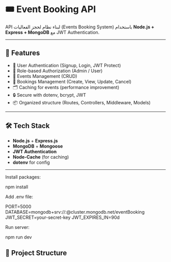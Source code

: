 # 🎟️ Event Booking API

API لبناء نظام لحجز الفعاليات (Events Booking System) باستخدام **Node.js + Express + MongoDB** مع JWT Authentication.

---

## 🚀 Features
- 👤 User Authentication (Signup, Login, JWT Protect)
- 🔑 Role-based Authorization (Admin / User)
- 📅 Events Management (CRUD)
- 📝 Bookings Management (Create, View, Update, Cancel)
- 🗂️ Caching for events (performance improvement)
- 🔒 Secure with dotenv, bcrypt, JWT
- 📦 Organized structure (Routes, Controllers, Middleware, Models)

---

## 🛠️ Tech Stack
- **Node.js** + **Express.js**
- **MongoDB** + **Mongoose**
- **JWT Authentication**
- **Node-Cache** (for caching)
- **dotenv** for config

---

Install packages:

npm install


Add .env file:

PORT=5000
DATABASE=mongodb+srv://<user>:<password>@cluster.mongodb.net/eventBooking
JWT_SECRET=your-secret-key
JWT_EXPIRES_IN=90d


Run server:

npm run dev

## 📂 Project Structure
